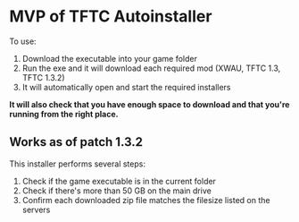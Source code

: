 # MVP of TFTC Autoinstaller

To use:
1. Download the executable into your game folder
2. Run the exe and it will download each required mod (XWAU, TFTC 1.3, TFTC 1.3.2)
3. It will automatically open and start the required installers

**It will also check that you have enough space to download and that you're running from the right place.**

## Works as of patch 1.3.2
This installer performs several steps:
1. Check if the game executable is in the current folder
2. Check if there's more than 50 GB on the main drive
3. Confirm each downloaded zip file matches the filesize listed on the servers
